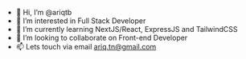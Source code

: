 - 👋 Hi, I’m @ariqtb
- 👀 I’m interested in Full Stack Developer 
- 🌱 I’m currently learning NextJS/React, ExpressJS and TailwindCSS
- 💞️ I’m looking to collaborate on Front-end Developer
- 📫 Lets touch via email ariq.tn@gmail.com

<!---
ariqtb/ariqtb is a ✨ special ✨ repository because its `README.md` (this file) appears on your GitHub profile.
You can click the Preview link to take a look at your changes.
--->
